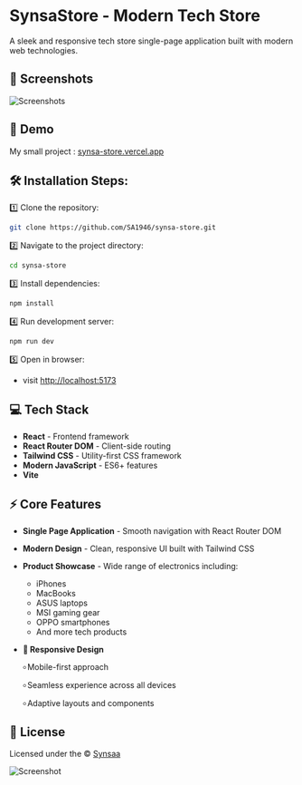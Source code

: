 # SynsaStore - Modern Tech Store

A sleek and responsive tech store single-page application built with modern web technologies.

## 📸 Screenshots

![Screenshots](https://github.com/user-attachments/assets/d939c06b-8a30-4f50-a0a3-4f6792b07823)

## 🚀 Demo

My small project : [synsa-store.vercel.app](https://synsa-store.vercel.app/)

## 🛠️ Installation Steps:

1️⃣ Clone the repository:

```bash
git clone https://github.com/SA1946/synsa-store.git
```

2️⃣ Navigate to the project directory:

```bash
cd synsa-store
```

3️⃣ Install dependencies:

```bash
npm install
```

4️⃣ Run development server:

```bash
npm run dev

```

5️⃣ Open in browser:

- visit [http://localhost:5173](http://localhost:5173/)

## 💻 Tech Stack

- **React** - Frontend framework
- **React Router DOM** - Client-side routing
- **Tailwind CSS** - Utility-first CSS framework
- **Modern JavaScript** - ES6+ features
- **Vite**

## ⚡ Core Features

- **Single Page Application** - Smooth navigation with React Router DOM
- **Modern Design** - Clean, responsive UI built with Tailwind CSS
- **Product Showcase** - Wide range of electronics including:
  - iPhones
  - MacBooks
  - ASUS laptops
  - MSI gaming gear
  - OPPO smartphones
  - And more tech products
- **📱 Responsive Design**

  ৹ Mobile-first approach

  ৹ Seamless experience across all devices

  ৹ Adaptive layouts and components

## 📄 License

Licensed under the © [Synsaa](https://choosealicense.com/licenses/mit/)

![Screenshot](https://camo.githubusercontent.com/ff1d4eb768b74fa335491dd8a7e87d95017665c1570e5a8828fddfdb728da450/68747470733a2f2f63617073756c652d72656e6465722e76657263656c2e6170702f6170693f747970653d776176696e6726636f6c6f723d6772616469656e74266865696768743d3130302673656374696f6e3d666f6f746572)
